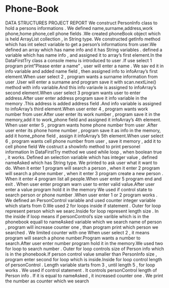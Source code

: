 # Phone-Book
DATA STRUCTURES PROJECT REPORT
We construct PersonInfo class to hold a persons informations . We defined name,surname,address,work phone,home phone,cell phone fields .We created phoneBook object which is held ArrayList collection , in String type.
We constructed getInfo method which has int select variable to get a person’s informations from user.We defined an array which has name info and it has String variables . defined a variable which has name info , and assigned it to array’s first element.In the DataFirstTry class a console menu is introduced to user .If use select 1 program print”Please enter a name” , user will enter a name . We sav ed it in info variable and added name field , then assigned info to infoArray’s first element.When user select 2 , program wants a surname information from user .User will enter a surname and program save it with scan.nextLine() method with info variable.And this info variavle is assigned to infoArray’s second element.When user select 3 program wants user to enter address.After user enter address program save it info variable in the memory .This address is added address field .And info variable is assigned to infoArray’s third element.When user enter 4 , program wants work number from user.After user enter its work number , program save it in the memory,add it to work_phone field and assigned it infoArray’s 4th element. When user enter 5 , program wants home phone number from user .After user enter its phone home number , program save it as info in the memory, add it home_phone field , assign it infoArray’s 5th element.When user select 6 , program wants cell phone number from user , save it memory , add it to cell phone field
We costruct a showInfo method to print personel information
In DataFirstTry method we used while loop , when boolean true , it works. Defined an selection variable which has integer value , defined nameAsked which has String type. We printed to ask user what it want to do. When it enter 1 program will search a person , when it enter 2 program will search a phone number , when it enter 3 program create a new person . When it enter 4 program list all people.When user enter 5 program end and exit . When user enter program warn user to enter valid value.After user enter a value program hold it in the memory
We used if control state to search person or phone number .When user enter 1 or 2 program works . We defined an PersonControl variable and used counter integer variable which starts from 0.We used 2 for loops inside if statement . Outer for loop represent person which we searc.Inside for loop represent length size . In the inside if loop means if personControl’s size varible which is in the phonebook equall to nameAsked variable which we search name of person , program will increase counter one , than program print which person we searched . We limited counter with one
When user select 2 , it means program will search a phone number.Program wants a number to search.After user enter number program hold it in the memory.We used two for loop to search number . Outer for loop controls size of Person info which is in the phonebook.If person control value smaller than PersonInfo size , program enter second for loop which is inside.Inside for loop control length of personControl . Length variable starts from 3 , until length 5 , for loop works . We used if control statement . It controls personControl length of Person info . If it is equal to nameAsked , it increased counter one . We print the number as counter which we search
